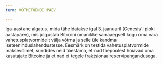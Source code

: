 ```yaml
---
term: VÕTMETÕENDI PÄEV

---
```

Iga-aastane algatus, mida täheldatakse igal 3. jaanuaril (Genesis'i ploki aastapäev), mis julgustab Bitcoini omanikke samaaegselt kogu oma vara vahetusplatvormidelt välja võtma ja selle üle kandma iseteeninduslahendustesse. Eesmärk on testida vahetusplatvormide maksevõimet, sundides neid tõestama, et nad tõepoolest hoiavad oma kasutajate Bitcoine ja et nad ei tegele fraktsionaalreservipangandusega.